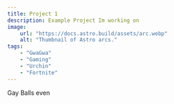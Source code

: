 ```yaml
---
title: Project 1
description: Example Project Im working on
image:
    url: "https://docs.astro.build/assets/arc.webp"
    alt: "Thumbnail of Astro arcs."
tags:
    - "GwaGwa"
    - "Gaming"
    - "Urchin"
    - "Fortnite"
---
```


Gay Balls even
